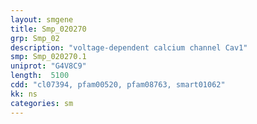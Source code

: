 ```yaml
---
layout: smgene
title: Smp_020270
grp: Smp_02
description: "voltage-dependent calcium channel Cav1"
smp: Smp_020270.1
uniprot: "G4V8C9"
length:  5100
cdd: "cl07394, pfam00520, pfam08763, smart01062"
kk: ns
categories: sm
---
```

